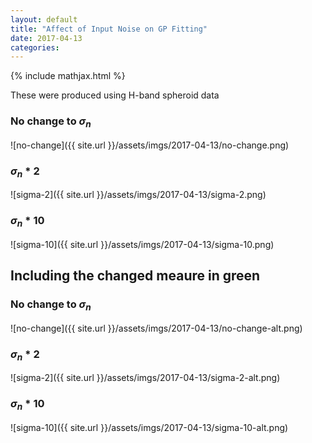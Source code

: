 ```yaml
---
layout: default
title: "Affect of Input Noise on GP Fitting"
date: 2017-04-13
categories:
---
```


{% include mathjax.html  %}

These were produced using H-band spheroid data

### No change to $\sigma_n$

![no-change]({{ site.url }}/assets/imgs/2017-04-13/no-change.png)

### $\sigma_n*2$

![sigma-2]({{ site.url }}/assets/imgs/2017-04-13/sigma-2.png)

### $\sigma_n*10$

![sigma-10]({{ site.url }}/assets/imgs/2017-04-13/sigma-10.png)

## Including the changed meaure in green

### No change to $\sigma_n$

![no-change]({{ site.url }}/assets/imgs/2017-04-13/no-change-alt.png)

### $\sigma_n*2$

![sigma-2]({{ site.url }}/assets/imgs/2017-04-13/sigma-2-alt.png)

### $\sigma_n*10$

![sigma-10]({{ site.url }}/assets/imgs/2017-04-13/sigma-10-alt.png)
